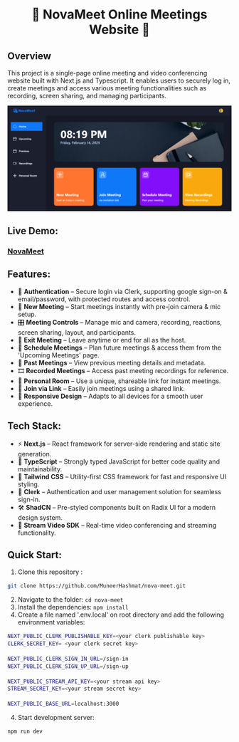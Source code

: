 <h1 align="center">🌟 NovaMeet Online Meetings Website 🌟</h1>

## Overview

This project is a single-page online meeting and video conferencing website built with Next.js and Typescript.  It enables users to securely log in, create meetings and access various meeting functionalities such as recording, screen sharing, and managing participants.

![image](/public/images/image.png)

## Live Demo:

### [NovaMeet](https://nova-meet.vercel.app/)

## Features:

- 🔐 **Authentication** – Secure login via Clerk, supporting google sign-on & email/password, with protected routes and access control.  
- 🎥 **New Meeting** – Start meetings instantly with pre-join camera & mic setup.  
- 🎛️ **Meeting Controls** – Manage mic and camera, recording, reactions, screen sharing, layout, and participants.  
- 🚪 **Exit Meeting** – Leave anytime or end for all as the host.  
- 📅 **Schedule Meetings** – Plan future meetings & access them from the 'Upcoming Meetings' page.  
- 📜 **Past Meetings** – View previous meeting details and metadata.  
- 🎞️ **Recorded Meetings** – Access past meeting recordings for reference.  
- 🔗 **Personal Room** – Use a unique, shareable link for instant meetings.  
- 🚀 **Join via Link** – Easily join meetings using a shared link.    
- 📱 **Responsive Design** – Adapts to all devices for a smooth user experience.  

## Tech Stack:
- ⚡ **Next.js** – React framework for server-side rendering and static site generation.  
- 📝 **TypeScript** – Strongly typed JavaScript for better code quality and maintainability.  
- 🎨 **Tailwind CSS** – Utility-first CSS framework for fast and responsive UI styling.  
- 🔐 **Clerk** – Authentication and user management solution for seamless sign-in.  
- 🛠️ **ShadCN** – Pre-styled components built on Radix UI for a modern design system.  
- 🎥 **Stream Video SDK** – Real-time video conferencing and streaming functionality.  

## Quick Start:

1. Clone this repository :

```bash
git clone https://github.com/MuneerHashmat/nova-meet.git
```
2. Navigate to the folder: `cd nova-meet`
3. Install the dependencies: `npm install`
4. Create a file named '.env.local' on root directory and add the following environment variables:

```bash
NEXT_PUBLIC_CLERK_PUBLISHABLE_KEY=<your clerk publishable key>
CLERK_SECRET_KEY= <your clerk secret key>

NEXT_PUBLIC_CLERK_SIGN_IN_URL=/sign-in
NEXT_PUBLIC_CLERK_SIGN_UP_URL=/sign-up

NEXT_PUBLIC_STREAM_API_KEY=<your stream api key>
STREAM_SECRET_KEY=<your stream secret key> 

NEXT_PUBLIC_BASE_URL=localhost:3000
```
4. Start development server:

```bash
npm run dev
```